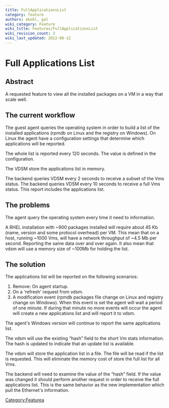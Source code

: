 ```yaml
---
title: FullApplicationsList
category: feature
authors: ekohl, gal
wiki_category: Feature
wiki_title: Features/FullApplicationsList
wiki_revision_count: 2
wiki_last_updated: 2012-06-12
---
```


# Full Applications List

## Abstract

A requested feature to view all the installed packages on a VM in a way that scale well.

## The current workflow

The guest agent queries the operating system in order to build a list of the installed applications (rpmdb on Linux and the registry on Windows). On Linux the agent have a configuration settings that determine which applications will be reported.

The whole list is reported every 120 seconds. The value is defined in the configuration.

The VDSM store the applications list in memory.

The backend queries VDSM every 2 seconds to receive a subset of the Vms status. The backend queries VDSM every 10 seconds to receive a full Vms status. This report includes the applications list.

## The problems

The agent query the operating system every time it need to information.

A RHEL installation with ~900 packages installed will require about 45 Kb (name, version and some protocol overhead) per VM. This mean that on a host, running ~1000 Vms, will have a network throughput of ~4.5 Mb per second. Reporting the same data over and over again. It also mean that vdsm will use a memory size of ~100Mb for holding the list.

## The solution

The applications list will be reported on the following scenarios:

1.  Remove: On agent startup.
2.  On a 'refresh' request from vdsm.
3.  A modification event (rpmdb packages file change on Linux and registry change on Windows). When this event is set the agent will wait a period of one minute. If during that minute no more events will occur the agent will create a new applications list and will report it to vdsm.

The agent's Windows version will continue to report the same applications list.

The vdsm will use the existing “hash” field to the short Vm stats information. The hash is updated to indicate that an update list is available.

The vdsm will store the application list in a file. The file will be read if the list is requested. This will eliminate the memory cost of store the full list for all Vms.

The backend will need to examine the value of the “hash” field. If the value was changed it should perform another request in order to receive the full applications list. This is the same behavior as the new implementation which pull the Ethernet's information.

[Category:Featurea](Category:Feature)
